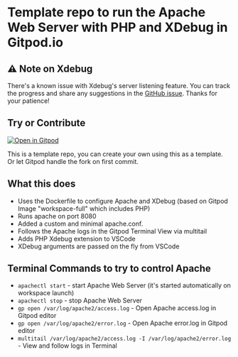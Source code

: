 # Template repo to run the Apache Web Server with PHP and XDebug in Gitpod.io

## ⚠️ Note on Xdebug

There's a known issue with Xdebug's server listening feature. You can track the progress and share any suggestions in the [GitHub issue](https://github.com/Eetezadi/Gitpod-Apache-PHP-Xdebug/issues/1). Thanks for your patience!


## Try or Contribute

[![Open in Gitpod](https://gitpod.io/button/open-in-gitpod.svg)](https://gitpod.io#https://github.com/Eetezadi/Gitpod-Apache-PHP-Xdebug)

This is a template repo, you can create your own using this as a template. Or let Gitpod handle the fork on first commit.

## What this does

* Uses the Dockerfile to configure Apache and XDebug (based on Gitpod Image "workspace-full" which includes PHP)
* Runs apache on port 8080
* Added a custom and minimal apache.conf. 
* Follows the Apache logs in the Gitpod Terminal View via multitail
* Adds PHP Xdebug extension to VSCode
* XDebug arguments are passed on the fly from VSCode 

## Terminal Commands to try to control Apache
* `apachectl start` - start Apache Web Server (it's started automatically on workspace launch)
* `apachectl stop` - stop Apache Web Server
* `gp open /var/log/apache2/access.log` - Open Apache access.log in Gitpod editor
* `gp open /var/log/apache2/error.log` - Open Apache error.log in Gitpod editor
* `multitail /var/log/apache2/access.log -I /var/log/apache2/error.log` - View and follow logs in Terminal
